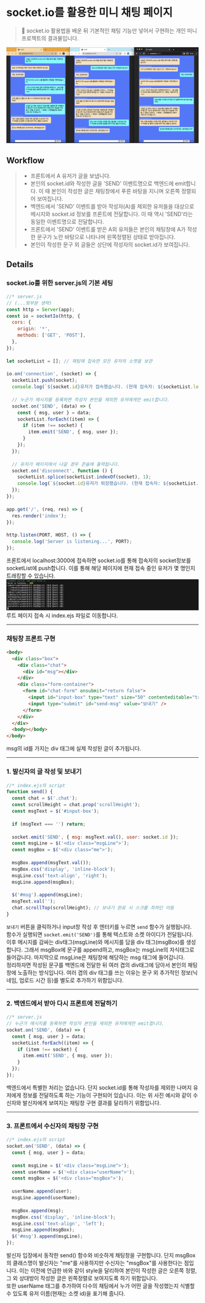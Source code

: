 # socket.io를 활용한 미니 채팅 페이지

> 📌 socket.io 활용법을 배운 뒤 기본적인 채팅 기능만 넣어서 구현하는 개인 미니프로젝트의 결과물입니다.

![chat-example](./img/chat_exam.png)

## Workflow

> - 프론트에서 A 유저가 글을 보냅니다.
> - 본인의 socket.id와 작성한 글을 'SEND' 이벤트명으로 백엔드에 emit합니다. 이 때 본인이 작성한 글은 채팅창에서 푸른 바탕을 지니며 오른쪽 정렬되어 보여집니다.
> - 백엔드에서 'SEND' 이벤트를 받아 작성자(A)를 제외한 유저들을 대상으로 메시지와 socket.id 정보를 프론트에 전달합니다. 이 때 역시 'SEND'라는 동일한 이벤트명으로 전달합니다.
> - 프론트에서 'SEND' 이벤트를 받은 A외 유저들은 본인의 채팅창에 A가 작성한 문구가 노란 바탕으로 나타나며 왼쪽정렬된 상태로 받아집니다.
> - 본인이 작성한 문구 외 글들은 상단에 작성자의 socket.id가 보여집니다.

## Details

### socket.io를 위한 server.js의 기본 세팅

```javascript
//* server.js
// (...윗부분 생략)
const http = Server(app);
const io = socketIo(http, {
  cors: {
    origin: '*',
    methods: ['GET', 'POST'],
  },
});

let socketList = []; // 채팅에 접속한 모든 유저의 소켓을 보관

io.on('connection', (socket) => {
  socketList.push(socket);
  console.log(`${socket.id}유저가 접속했습니다. (현재 접속자: ${socketList.length}명)`);

  // 누군가 메시지를 등록하면 작성자 본인을 제외한 유저에게만 emit합니다.
  socket.on('SEND', (data) => {
    const { msg, user } = data;
    socketList.forEach((item) => {
      if (item !== socket) {
        item.emit('SEND', { msg, user });
      }
    });
  });

  // 유저가 페이지에서 나갈 경우 콘솔에 출력됩니다.
  socket.on('disconnect', function () {
    socketList.splice(socketList.indexOf(socket), 1);
    console.log(`${socket.id}유저가 퇴장했습니다. (현재 접속자: ${socketList.length}명)`);
  });
});

app.get('/', (req, res) => {
  res.render('index');
});

http.listen(PORT, HOST, () => {
  console.log('Server is listening...', PORT);
});
```

프론트에서 localhost:3000에 접속하면 socket.io를 통해 접속자의 socket정보를 socketList에 push합니다. 이를 통해 해당 페이지에 현재 접속 중인 유저가 몇 명인지 트래킹할 수 있습니다.  
![join-exam](./img/join_exam.png)  
루트 페이지 접속 시 index.ejs 파일로 이동합니다.

---

### 채팅창 프론트 구현

```html
<body>
  <div class="box">
    <div class="chat">
      <div id="msg"></div>
    </div>
    <div class="form-container">
      <form id="chat-form" onsubmit="return false">
        <input id="input-box" type="text" size="50" contenteditable="true" autocomplete="off" />
        <input type="submit" id="send-msg" value="보내기" />
      </form>
    </div>
  </div>
  <body></body>
</body>
```

msg의 id를 가지는 div 태그에 실제 작성된 글이 추가됩니다.

---

### 1. 발신자의 글 작성 및 보내기

```javascript
//* index.ejs의 script
function send() {
  const chat = $('.chat');
  const scrollHeight = chat.prop('scrollHeight');
  const msgText = $('#input-box');

  if (msgText === '') return;

  socket.emit('SEND', { msg: msgText.val(), user: socket.id });
  const msgLine = $('<div class="msgLine">');
  const msgBox = $('<div class="me">');

  msgBox.append(msgText.val());
  msgBox.css('display', 'inline-block');
  msgLine.css('text-align', 'right');
  msgLine.append(msgBox);

  $('#msg').append(msgLine);
  msgText.val('');
  chat.scrollTop(scrollHeight); // 보내기 완료 시 스크롤 최하단 이동
}
```

`보내기` 버튼을 클릭하거나 input창 작성 후 엔터키를 누르면 `send` 함수가 실행됩니다.  
함수가 실행되면 `socket.emit('SEND')`를 통해 텍스트와 소켓 아이디가 전달됩니다.  
이후 메시지를 감싸는 div태그(msgLine)와 메시지를 담을 div 태그(msgBox)를 생성합니다. 그래서 msgBox에 문구를 append하고, msgBox는 msgLine의 자식태그로 들어갑니다. 마지막으로 msgLine은 채팅창에 해당하는 msg 태그에 들어갑니다.  
정리하자면 작성된 문구를 백엔드에 전달한 뒤 여러 겹의 div태그에 담아서 본인의 채팅창에 노출하는 방식입니다. 여러 겹의 div 태그를 쓰는 이유는 문구 외 추가적인 정보(닉네임, 업로드 시간 등)를 별도로 추가하기 위함입니다.

---

### 2. 백엔드에서 받아 다시 프론트에 전달하기

```javascript
//* server.js
// 누군가 메시지를 등록하면 작성자 본인을 제외한 유저에게만 emit합니다.
socket.on('SEND', (data) => {
  const { msg, user } = data;
  socketList.forEach((item) => {
    if (item !== socket) {
      item.emit('SEND', { msg, user });
    }
  });
});
```

백엔드에서 특별한 처리는 없습니다. 단지 socket.id를 통해 작성자를 제외한 나머지 유저에게 정보를 전달하도록 하는 기능이 구현되어 있습니다. 이는 위 사진 예시와 같이 수신자와 발신자에게 보여지는 채팅창 구현 결과를 달리하기 위함입니다.

---

### 3. 프론트에서 수신자의 채팅창 구현

```javascript
//* index.ejs의 script
socket.on('SEND', (data) => {
  const { msg, user } = data;

  const msgLine = $('<div class="msgLine">');
  const userName = $('<div class="userName">');
  const msgBox = $('<div class="msgBox">');

  userName.append(user);
  msgLine.append(userName);

  msgBox.append(msg);
  msgBox.css('display', 'inline-block');
  msgLine.css('text-align', 'left');
  msgLine.append(msgBox);
  $('#msg').append(msgLine);
});
```

발신자 입장에서 동작한 send() 함수와 비슷하게 채팅창을 구현합니다. 단지 msgBox의 클래스명이 발신자는 "me"를 사용하지만 수신자는 "msgBox"를 사용한다는 점입니다. 이는 이전에 언급한 바와 같이 style을 달리하여 본인이 작성한 글은 오른쪽 정렬, 그 외 상대방이 작성한 글은 왼쪽정렬로 보여지도록 하기 위함입니다.  
또한 userName 태그를 추가하여 다수의 채팅에서 누가 어떤 글을 작성했는지 식별할 수 있도록 유저 이름(현재는 소켓 id)을 표기해 줍니다.
